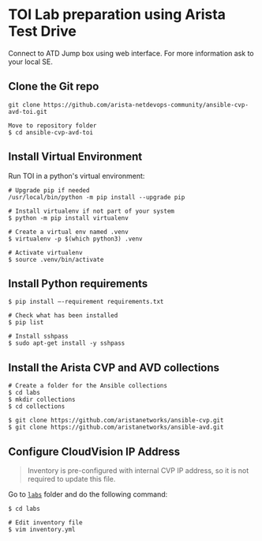 # TOI Lab preparation using Arista Test Drive

Connect to ATD Jump box using web interface. For more information ask to your local SE.

## Clone the Git repo

```shell
git clone https://github.com/arista-netdevops-community/ansible-cvp-avd-toi.git

Move to repository folder
$ cd ansible-cvp-avd-toi
```

## Install Virtual Environment

Run TOI in a python's virtual environment:

```shell
# Upgrade pip if needed
/usr/local/bin/python -m pip install --upgrade pip

# Install virtualenv if not part of your system
$ python -m pip install virtualenv

# Create a virtual env named .venv
$ virtualenv -p $(which python3) .venv

# Activate virtualenv
$ source .venv/bin/activate
```

## Install Python requirements

```shell
$ pip install –-requirement requirements.txt

# Check what has been installed
$ pip list

# Install sshpass
$ sudo apt-get install -y sshpass
```

## Install the Arista CVP and AVD collections

```shell
# Create a folder for the Ansible collections
$ cd labs
$ mkdir collections
$ cd collections

$ git clone https://github.com/aristanetworks/ansible-cvp.git
$ git clone https://github.com/aristanetworks/ansible-avd.git
```

## Configure CloudVision IP Address

> Inventory is pre-configured with internal CVP IP address, so it is not required to update this file.

Go to [`labs`](../labs/) folder and do the following command:

```shell
$ cd labs

# Edit inventory file
$ vim inventory.yml
```
